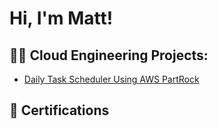 <h1>Hi, I'm Matt! </h1>

<h2>👨‍💻 Cloud Engineering Projects:</h2>

  - [Daily Task Scheduler Using AWS PartRock](https://github.com/MattFallsTech/Amazon-PartyRock)

<h2>📜 Certifications</h2>



<!--

Here are some ideas to get you started:

- 🔭 I’m currently working on ...
- 🌱 I’m currently learning ...
- 👯 I’m looking to collaborate on ...
- 🤔 I’m looking for help with ...
- 💬 Ask me about ...
- 📫 How to reach me: ...
- 😄 Pronouns: ...
- ⚡ Fun fact: ...
-->
